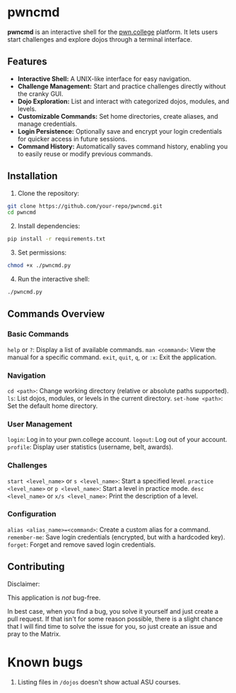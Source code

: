 # pwncmd

**pwncmd** is an interactive shell for the [pwn.college](https://pwn.college) platform. It lets users start challenges and explore dojos through a terminal interface.

## Features

- **Interactive Shell:** A UNIX-like interface for easy navigation.
- **Challenge Management:** Start and practice challenges directly without the cranky GUI.
- **Dojo Exploration:** List and interact with categorized dojos, modules, and levels.
- **Customizable Commands:** Set home directories, create aliases, and manage credentials.
- **Login Persistence:** Optionally save and encrypt your login credentials for quicker access in future sessions.
- **Command History:** Automatically saves command history, enabling you to easily reuse or modify previous commands.


## Installation

1. Clone the repository:
```bash
git clone https://github.com/your-repo/pwncmd.git
cd pwncmd
```
2. Install dependencies:
```bash
pip install -r requirements.txt
```
3. Set permissions:
```bash
chmod +x ./pwncmd.py
```
4. Run the interactive shell:
```bash
./pwncmd.py
```

## Commands Overview
### Basic Commands

`help` or `?`: Display a list of available commands.
`man <command>`: View the manual for a specific command.
`exit`, `quit`, `q`, or `:x`: Exit the application.

### Navigation

`cd <path>`: Change working directory (relative or absolute paths supported).
`ls`: List dojos, modules, or levels in the current directory.
`set-home <path>`: Set the default home directory.

### User Management

`login`: Log in to your pwn.college account.
`logout`: Log out of your account.
`profile`: Display user statistics (username, belt, awards).

### Challenges

`start <level_name>` or `s <level_name>`: Start a specified level.
`practice <level_name>` or `p <level_name>`: Start a level in practice mode.
`desc <level_name>` or `x/s <level_name>`: Print the description of a level.

### Configuration

`alias <alias_name>=<command>`: Create a custom alias for a command.
`remember-me`: Save login credentials (encrypted, but with a hardcoded key).
`forget`: Forget and remove saved login credentials.

## Contributing
Disclaimer:

This application is *not* bug-free. 

In best case, when you find a bug, you solve it yourself and just create a pull request. If that isn't for some reason possible, there is a slight chance that I will find time to solve the issue for you, so just create an issue and pray to the Matrix.

# Known bugs
1. Listing files in `/dojos` doesn't show actual ASU courses.
